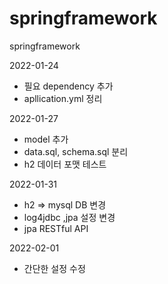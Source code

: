 # springframework
springframework 

2022-01-24
 - 필요 dependency 추가
 - apllication.yml 정리

2022-01-27
 - model 추가
 - data.sql, schema.sql 분리
 - h2 데이터 포맷 테스트

2022-01-31
 - h2 => mysql DB 변경
 - log4jdbc ,jpa 설정 변경
 - jpa RESTful API 

2022-02-01
 - 간단한 설정 수정